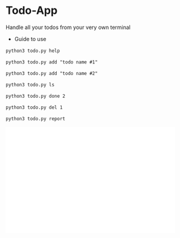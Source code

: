 # Todo-App
Handle all your todos from your very own terminal
- Guide to use
```
python3 todo.py help
```
```
python3 todo.py add "todo name #1"
```
```
python3 todo.py add "todo name #2"
```
```
python3 todo.py ls
```
```
python3 todo.py done 2
```
```
python3 todo.py del 1
```
```
python3 todo.py report
```
![Screenshot](screenshot.png)
